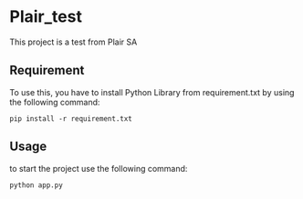 # Plair_test

This project is a test from Plair SA

## Requirement

To use this, you have to install Python Library from requirement.txt by using the following command:

```
pip install -r requirement.txt
```

## Usage

to start the project use the following command:

```
python app.py
```
